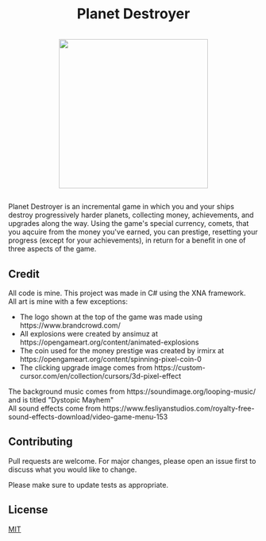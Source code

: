 # <p align="center"> Planet Destroyer <br><br> <img width=300 src="https://github.com/Owen-Isenhart/PlanetDestroyer/assets/112519614/cda71ee0-227e-493d-b256-ec1701ed6f5b">

Planet Destroyer is an incremental game in which you and your ships destroy progressively harder planets, collecting money, achievements, and upgrades along the way.
Using the game's special currency, comets, that you aqcuire from the money you've earned, you can prestige, resetting your progress (except for your achievements), in return for a benefit in one of three aspects of the game.

## Credit

All code is mine. This project was made in C# using the XNA framework. <br>
All art is mine with a few exceptions:
<ul>
  <li>
    The logo shown at the top of the game was made using https://www.brandcrowd.com/
  </li>
  <li>
    All explosions were created by ansimuz at https://opengameart.org/content/animated-explosions
  </li>
  <li>
    The coin used for the money prestige was created by irmirx at https://opengameart.org/content/spinning-pixel-coin-0
  </li>
  <li>
    The clicking upgrade image comes from https://custom-cursor.com/en/collection/cursors/3d-pixel-effect
  </li>
</ul>
The background music comes from https://soundimage.org/looping-music/ and is titled "Dystopic Mayhem"
<br>
All sound effects come from https://www.fesliyanstudios.com/royalty-free-sound-effects-download/video-game-menu-153

## Contributing

Pull requests are welcome. For major changes, please open an issue first
to discuss what you would like to change.

Please make sure to update tests as appropriate.

## License

[MIT](https://choosealicense.com/licenses/mit/)
